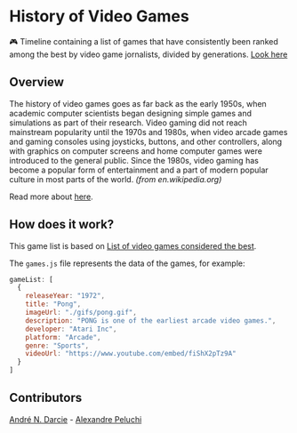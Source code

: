 # History of Video Games
:video_game: Timeline containing a list of games that have consistently been ranked among the best by video game jornalists, divided by generations. [Look here](http://andredarcie.github.io/history-of-video-games)  

## Overview

The history of video games goes as far back as the early 1950s, when academic computer scientists began designing simple games and simulations as part of their research. Video gaming did not reach mainstream popularity until the 1970s and 1980s, when video arcade games and gaming consoles using joysticks, buttons, and other controllers, along with graphics on computer screens and home computer games were introduced to the general public. Since the 1980s, video gaming has become a popular form of entertainment and a part of modern popular culture in most parts of the world. *(from en.wikipedia.org)*

Read more about [here](https://en.wikipedia.org/wiki/History_of_video_games).

## How does it work?

This game list is based on [List of video games considered the best](https://en.wikipedia.org/wiki/List_of_video_games_considered_the_best).

The `games.js` file represents the data of the games, for example:
```javascript
gameList: [
  {
    releaseYear: "1972",
    title: "Pong",
    imageUrl: "./gifs/pong.gif",
    description: "PONG is one of the earliest arcade video games.",
    developer: "Atari Inc",
    platform: "Arcade",
    genre: "Sports",
    videoUrl: "https://www.youtube.com/embed/fiShX2pTz9A"
  }
]
```

## Contributors    
[André N. Darcie](https://github.com/AndreNDarcie) - [Alexandre Peluchi](https://github.com/alexandrepeluchi)

